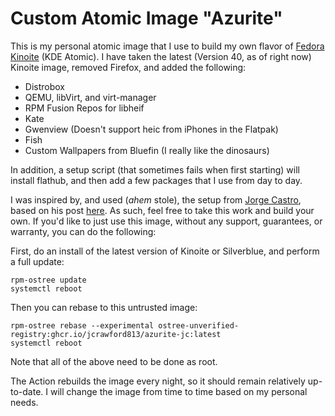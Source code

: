 # Custom Atomic Image "Azurite"

This is my personal atomic image that I use to build my own flavor of [Fedora Kinoite](https://fedoraproject.org/atomic-desktops/kinoite/) (KDE Atomic). I have taken the latest (Version 40, as of right now) Kinoite image, removed Firefox, and added the following:

- Distrobox
- QEMU, libVirt, and virt-manager
- RPM Fusion Repos for libheif
- Kate
- Gwenview (Doesn't support heic from iPhones in the Flatpak)
- Fish
- Custom Wallpapers from Bluefin (I really like the dinosaurs)

In addition, a setup script (that sometimes fails when first starting) will install flathub, and then add a few packages that I use from day to day.

I was inspired by, and used (*ahem* stole), the setup from [Jorge Castro](https://www.ypsidanger.com), based on his post [here](https://www.ypsidanger.com/building-your-own-fedora-silverblue-image/). As such, feel free to take this work and build your own. If you'd like to just use this image, without any support, guarantees, or warranty, you can do the following:

First, do an install of the latest version of Kinoite or Silverblue, and perform a full update:

```
rpm-ostree update
systemctl reboot
```

Then you can rebase to this untrusted image:
```
rpm-ostree rebase --experimental ostree-unverified-registry:ghcr.io/jcrawford813/azurite-jc:latest
systemctl reboot
```

Note that all of the above need to be done as root.

The Action rebuilds the image every night, so it should remain relatively up-to-date. I will change the image from time to time based on my personal needs.